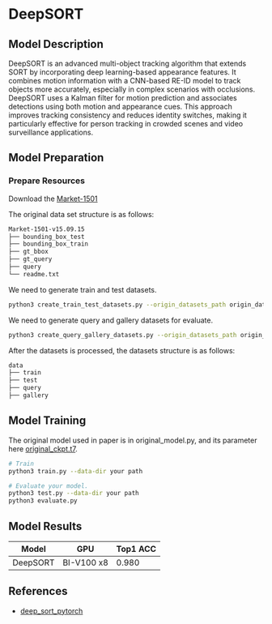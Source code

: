 # DeepSORT

## Model Description

DeepSORT is an advanced multi-object tracking algorithm that extends SORT by incorporating deep learning-based
appearance features. It combines motion information with a CNN-based RE-ID model to track objects more accurately,
especially in complex scenarios with occlusions. DeepSORT uses a Kalman filter for motion prediction and associates
detections using both motion and appearance cues. This approach improves tracking consistency and reduces identity
switches, making it particularly effective for person tracking in crowded scenes and video surveillance applications.

## Model Preparation

### Prepare Resources

Download the [Market-1501](https://zheng-lab.cecs.anu.edu.au/Project/project_reid.html)

The original data set structure is as follows:

```sh
Market-1501-v15.09.15
├── bounding_box_test
├── bounding_box_train
├── gt_bbox
├── gt_query
├── query
└── readme.txt
```

We need to generate train and test datasets.

```sh
python3 create_train_test_datasets.py --origin_datasets_path origin_datasets_path --datasets_path process_datasets_path
```

We need to generate query and gallery datasets for evaluate.

```sh
python3 create_query_gallery_datasets.py --origin_datasets_path origin_datasets_path --datasets_path process_datasets_path
```

After the datasets is processed, the datasets structure is as follows:

```sh
data
├── train
├── test
├── query
├── gallery
```

## Model Training

The original model used in paper is in original_model.py, and its parameter here
[original_ckpt.t7](https://drive.google.com/drive/folders/1xhG0kRH1EX5B9_Iz8gQJb7UNnn_riXi6).  

```sh
# Train
python3 train.py --data-dir your path

# Evaluate your model.
python3 test.py --data-dir your path
python3 evaluate.py
```

## Model Results

| Model    | GPU        | Top1 ACC |
|----------|------------|----------|
| DeepSORT | BI-V100 x8 | 0.980    |

## References

- [deep_sort_pytorch](https://github.com/ZQPei/deep_sort_pytorch)
